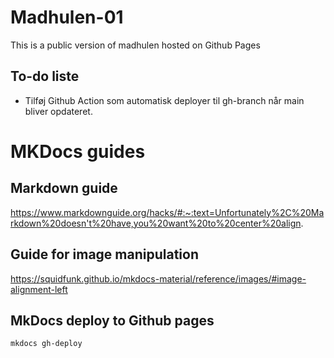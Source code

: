 # Madhulen-01
This is a public version of madhulen hosted on Github Pages

## To-do liste

- Tilføj Github Action som automatisk deployer til gh-branch når main bliver opdateret.

# MKDocs guides

## Markdown guide
https://www.markdownguide.org/hacks/#:~:text=Unfortunately%2C%20Markdown%20doesn't%20have,you%20want%20to%20center%20align.

## Guide for image manipulation 
https://squidfunk.github.io/mkdocs-material/reference/images/#image-alignment-left

## MkDocs deploy to Github pages

```
mkdocs gh-deploy
```
